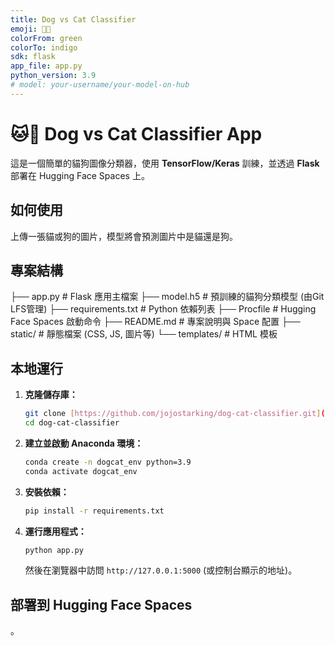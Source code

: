 ```yaml
---
title: Dog vs Cat Classifier
emoji: 🐶🐱
colorFrom: green
colorTo: indigo
sdk: flask 
app_file: app.py 
python_version: 3.9 
# model: your-username/your-model-on-hub 
---
```


# 🐱🐶 Dog vs Cat Classifier App

這是一個簡單的貓狗圖像分類器，使用 **TensorFlow/Keras** 訓練，並透過 **Flask** 部署在 Hugging Face Spaces 上。

## 如何使用

上傳一張貓或狗的圖片，模型將會預測圖片中是貓還是狗。

## 專案結構
├── app.py             # Flask 應用主檔案
├── model.h5           # 預訓練的貓狗分類模型 (由Git LFS管理)
├── requirements.txt   # Python 依賴列表
├── Procfile           # Hugging Face Spaces 啟動命令
├── README.md          # 專案說明與 Space 配置
├── static/            # 靜態檔案 (CSS, JS, 圖片等)
└── templates/         # HTML 模板

## 本地運行

1.  **克隆儲存庫：**
    ```bash
    git clone [https://github.com/jojostarking/dog-cat-classifier.git](https://github.com/jojostarking/dog-cat-classifier.git)
    cd dog-cat-classifier
    ```
2.  **建立並啟動 Anaconda 環境：**
    ```bash
    conda create -n dogcat_env python=3.9
    conda activate dogcat_env
    ```
3.  **安裝依賴：**
    ```bash
    pip install -r requirements.txt
    ```
4.  **運行應用程式：**
    ```bash
    python app.py
    ```
    然後在瀏覽器中訪問 `http://127.0.0.1:5000` (或控制台顯示的地址)。

## 部署到 Hugging Face Spaces

。